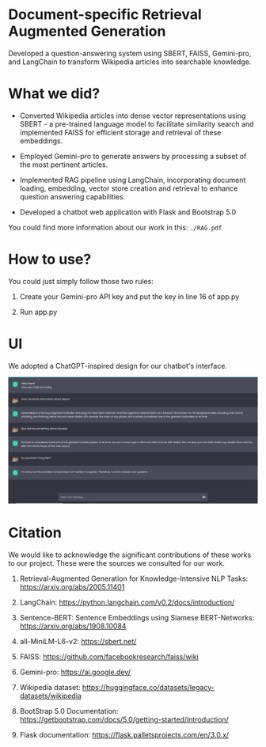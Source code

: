 # Document-specific Retrieval Augmented Generation
Developed a question-answering system using SBERT, FAISS, Gemini-pro, and LangChain to transform Wikipedia articles into searchable knowledge.

# What we did?

* Converted Wikipedia articles into dense vector representations using SBERT - a pre-trained language model
to facilitate similarity search and implemented FAISS for efficient storage and retrieval of these embeddings.

* Employed Gemini-pro to generate answers by processing a subset of the most pertinent articles.

* Implemented RAG pipeline using LangChain, incorporating document loading, embedding, vector store
creation and retrieval to enhance question answering capabilities.

* Developed a chatbot web application with Flask and Bootstrap 5.0

You could find more information about our work in this: ```./RAG.pdf```

# How to use?

You could just simply follow those two rules:

1. Create your Gemini-pro API key and put the key in line 16 of app.py

2. Run app.py

# UI

We adopted a ChatGPT-inspired design for our chatbot's interface.

![](./chatbot.png)

# Citation

We would like to acknowledge the significant contributions of these works to our project. These were the sources we consulted for our work.

1. Retrieval-Augmented Generation for Knowledge-Intensive NLP Tasks: https://arxiv.org/abs/2005.11401

2. LangChain: https://python.langchain.com/v0.2/docs/introduction/

3. Sentence-BERT: Sentence Embeddings using Siamese BERT-Networks: https://arxiv.org/abs/1908.10084

4. all-MiniLM-L6-v2: https://sbert.net/

5. FAISS: https://github.com/facebookresearch/faiss/wiki

6. Gemini-pro: https://ai.google.dev/

7. Wikipedia dataset: https://huggingface.co/datasets/legacy-datasets/wikipedia

8. BootStrap 5.0 Documentation: https://getbootstrap.com/docs/5.0/getting-started/introduction/

9. Flask documentation: https://flask.palletsprojects.com/en/3.0.x/
